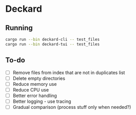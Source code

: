 # Deckard

## Running

```sh
cargo run --bin deckard-cli -- test_files
cargo run --bin deckard-tui -- test_files
```

## To-do

- [ ] Remove files from index that are not in duplicates list
- [ ] Delete empty directories
- [ ] Reduce memory use
- [ ] Reduce CPU use
- [ ] Better error handling
- [ ] Better logging - use tracing
- [ ] Gradual comparison (process stuff only when needed?)

